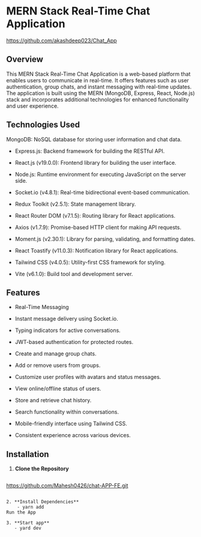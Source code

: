# MERN Stack Real-Time Chat Application
https://github.com/akashdeep023/Chat_App

## Overview
This MERN Stack Real-Time Chat Application is a web-based platform that enables users to communicate in real-time. It offers features such as user authentication, group chats, and instant messaging with real-time updates. The application is built using the MERN (MongoDB, Express, React, Node.js) stack and incorporates additional technologies for enhanced functionality and user experience.

## Technologies Used
MongoDB: NoSQL database for storing user information and chat data.

- Express.js: Backend framework for building the RESTful API.

- React.js (v19.0.0): Frontend library for building the user interface.

- Node.js: Runtime environment for executing JavaScript on the server side.

- Socket.io (v4.8.1): Real-time bidirectional event-based communication.

- Redux Toolkit (v2.5.1): State management library.

- React Router DOM (v7.1.5): Routing library for React applications.

- Axios (v1.7.9): Promise-based HTTP client for making API requests.

- Moment.js (v2.30.1): Library for parsing, validating, and formatting dates.

- React Toastify (v11.0.3): Notification library for React applications.

- Tailwind CSS (v4.0.5): Utility-first CSS framework for styling.

- Vite (v6.1.0): Build tool and development server.

## Features
- Real-Time Messaging

- Instant message delivery using Socket.io.

- Typing indicators for active conversations.

- JWT-based authentication for protected routes.

- Create and manage group chats.

- Add or remove users from groups.

- Customize user profiles with avatars and status messages.

- View online/offline status of users.

- Store and retrieve chat history.

- Search functionality within conversations.

- Mobile-friendly interface using Tailwind CSS.

- Consistent experience across various devices.





## Installation

1. **Clone the Repository**

   ```bash
https://github.com/Mahesh0426/chat-APP-FE.git
```

2. **Install Dependencies**
    - yarn add
Run the App

3. **Start app**
   - yard dev



